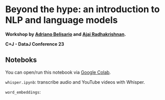 # Beyond the hype: an introduction to NLP and language models

**Workshop by [Adriano Belisario](https://github.com/belisards) and [Ajai Radhakrishnan](https://github.com/ajax5687).**

**C+J - DataJ Conference 23**

## Noteboks

You can open/run this notebook via [Google Colab](https://colab.research.google.com/github/belisards/intro_nlp_ddj).

`whisper.ipynb`: transcribe audio and YouTube videos with Whisper.

`word_embeddings`: 

